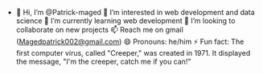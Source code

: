 - 👋 Hi, I’m @Patrick-maged
👀 I’m interested in web development and data science
🌱 I’m currently learning web development
💞️ I’m looking to collaborate on new projects
📫 Reach me on gmail (Magedpatrick002@gmail.com)
😄 Pronouns: he/him
⚡ Fun fact: The first computer virus, called "Creeper," was created in 1971. It displayed the message, "I'm the creeper, catch me if you can!"

<!---
Patrick-maged/Patrick-maged is a ✨ special ✨ repository because its `README.md` (this file) appears on your GitHub profile.
You can click the Preview link to take a look at your changes.
--->
